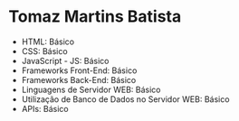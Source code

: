 # Tomaz Martins Batista

- HTML: Básico
- CSS: Básico
- JavaScript - JS: Básico
- Frameworks Front-End: Básico
- Frameworks Back-End: Básico
- Linguagens de Servidor WEB: Básico
- Utilização de Banco de Dados no Servidor WEB: Básico
- APIs: Básico